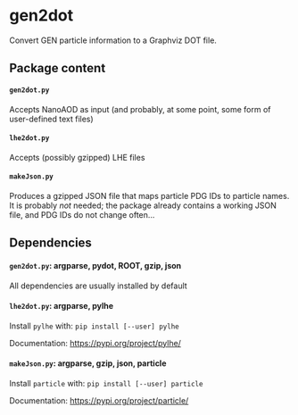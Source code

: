 # gen2dot
Convert GEN particle information to a Graphviz DOT file.

## Package content

#### `gen2dot.py`

Accepts NanoAOD as input (and probably, at some point, some form of
user-defined text files)

#### `lhe2dot.py`

Accepts (possibly gzipped) LHE files

#### `makeJson.py`

Produces a gzipped JSON file that maps particle PDG IDs to particle names.
It is probably _not_ needed; the package already contains a working JSON file,
and PDG IDs do not change often...

## Dependencies

#### `gen2dot.py`: argparse, pydot, ROOT, gzip, json

All dependencies are usually installed by default

#### `lhe2dot.py`: argparse, pylhe

Install `pylhe` with: `pip install [--user] pylhe`

Documentation: https://pypi.org/project/pylhe/

#### `makeJson.py`: argparse, gzip, json, particle

Install `particle` with: `pip install [--user] particle`

Documentation: https://pypi.org/project/particle/
